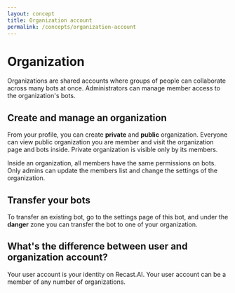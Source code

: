 ```yaml
---
layout: concept
title: Organization account
permalink: /concepts/organization-account
---
```


# Organization

Organizations are shared accounts where groups of people can collaborate across many bots at once. Administrators can manage member access to the organization's bots.

## Create and manage an organization

From your profile, you can create **private** and **public** organization. Everyone can view public organization you are member and visit the organization page and bots inside. Private organization is visible only by its members.

Inside an organization, all members have the same permissions on bots. Only admins can update the members list and change the settings of the organization.

## Transfer your bots

To transfer an existing bot, go to the settings page of this bot, and under the **danger** zone you can transfer the bot to one of your organization.

## What's the difference between user and organization account?

Your user account is your identity on Recast.AI. Your user account can be a member of any number of organizations.

